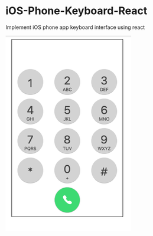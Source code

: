 # iOS-Phone-Keyboard-React
Implement iOS phone app keyboard interface using react

![Screenshot](./ScreenShot.png)
